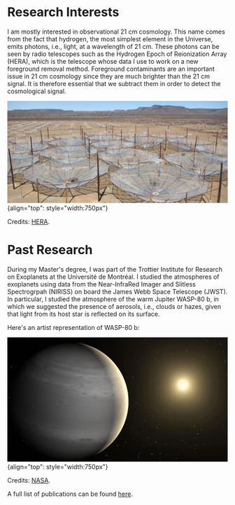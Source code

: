 # Research Interests

I am mostly interested in observational 21 cm cosmology. This name comes from the fact that hydrogen, the most simplest element in the Universe, emits photons, i.e., light, at a
wavelength of 21 cm. These photons can be seen by radio telescopes such as the Hydrogen Epoch of Reionization Array (HERA), which is the telescope whose data I use to work on a new
foreground removal method. Foreground contaminants are an important issue in 21 cm cosmology since they are much brighter than the 21 cm signal. It is therefore essential that we subtract
them in order to detect the cosmological signal.

![HERA](./HERA.jpg "Hera"){align="top": style="width:750px"}

Credits: [HERA](https://reionization.org/).

# Past Research

During my Master's degree, I was part of the Trottier Institute for Research on Exoplanets at the Université de Montréal. I studied the atmospheres of exoplanets using data from the
Near-InfraRed Imager and Slitless Spectrogrpah (NIRISS) on board the James Webb Space Telescope (JWST). In particular, I studied the atmosphere of the warm Jupiter WASP-80 b, in which we
suggested the presence of aerosols, i.e., clouds or hazes, given that light from its host star is reflected on its surface.

Here's an artist representation of WASP-80 b:

![WASP-80b](./WASP-80b.jpeg "WASP-80 b"){align="top": style="width:750px"}

Credits: [NASA](https://science.nasa.gov/exoplanet-catalog/wasp-80-b/).


A full list of publications can be found [here](./all_publications.md).